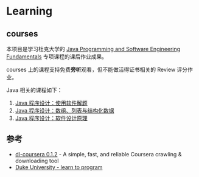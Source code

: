 # Learning 

## courses
本项目是学习杜克大学的 [Java Programming and Software Engineering Fundamentals](https://www.coursera.org/specializations/java-programming#courses) 专项课程的课后作业成果。

courses 上的课程支持免费**旁听**观看，但不能做活得证书相关的 Review 评分作业。

Java 相关的课程如下：

1. [Java 程序设计：使用软件解题](https://www.coursera.org/learn/java-programming)
2. [Java 程序设计：数组、列表与结构化数据](https://www.coursera.org/learn/java-programming-arrays-lists-data?specialization=java-programming)
3. [Java 程序设计：软件设计原理](https://www.coursera.org/learn/java-programming-design-principles?specialization=java-programming)

## 参考
- [dl-coursera 0.1.2](https://pypi.org/project/dl-coursera/) - A simple, fast, and reliable Coursera crawling & downloading tool
- [Duke University - learn to program](https://www.dukelearntoprogram.com/)

